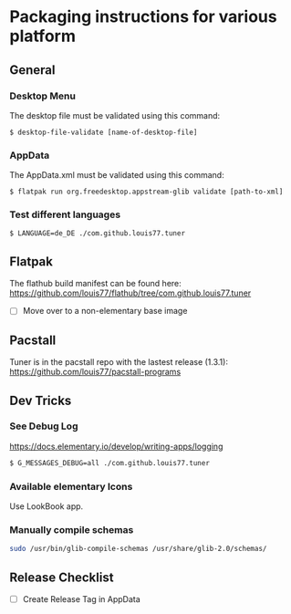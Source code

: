 # Packaging instructions for various platform

## General

### Desktop Menu

The desktop file must be validated using this command:

```
$ desktop-file-validate [name-of-desktop-file]
```

### AppData

The AppData.xml must be validated using this command:

```
$ flatpak run org.freedesktop.appstream-glib validate [path-to-xml]

```

### Test different languages

```
$ LANGUAGE=de_DE ./com.github.louis77.tuner

```

## Flatpak

The flathub build manifest can be found here:
https://github.com/louis77/flathub/tree/com.github.louis77.tuner

- [ ] Move over to a non-elementary base image

## Pacstall

Tuner is in the pacstall repo with the lastest release (1.3.1):
https://github.com/louis77/pacstall-programs

## Dev Tricks

### See Debug Log

https://docs.elementary.io/develop/writing-apps/logging

```bash
$ G_MESSAGES_DEBUG=all ./com.github.louis77.tuner
```

### Available elementary Icons

Use LookBook app.

### Manually compile schemas

```bash
sudo /usr/bin/glib-compile-schemas /usr/share/glib-2.0/schemas/
```

## Release Checklist

- [ ] Create Release Tag in AppData